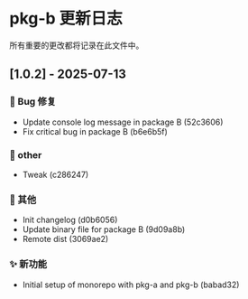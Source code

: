 # pkg-b 更新日志

<!-- CHANGELOG_METADATA:
{
  "lastCommitHash": "52c360629ce7e583bdb69020f98ac9e5e047a37a",
  "lastUpdateTime": "2025-07-13T03:57:53.976Z",
  "packageName": "pkg-b",
  "packagePath": "D:\\code\\mine\\cl\\packages\\pkg-b"
}
-->

所有重要的更改都将记录在此文件中。

## [1.0.2] - 2025-07-13

### 🐛 Bug 修复

- Update console log message in package B (52c3606)
- Fix critical bug in package B (b6e6b5f)

### 🔧 other

- Tweak (c286247)

### 🔧 其他

- Init changelog (d0b6056)
- Update binary file for package B (9d09a8b)
- Remote dist (3069ae2)

### ✨ 新功能

- Initial setup of monorepo with pkg-a and pkg-b (babad32)

